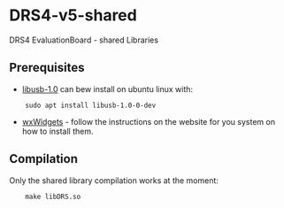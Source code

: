 # DRS4-v5-shared
DRS4 EvaluationBoard - shared Libraries
## Prerequisites
- [libusb-1.0](https://libusb.info) can bew install on ubuntu linux with:
```shell
    sudo apt install libusb-1.0-0-dev
```
- [wxWidgets](https://www.wxwidgets.org/downloads/) - follow the instructions on the website for you system on how to install them.
## Compilation
Only the shared library compilation works at the moment:
```shell
    make libDRS.so
```
